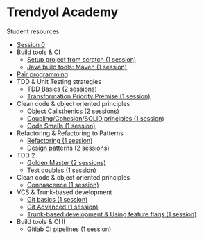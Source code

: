 # Trendyol Academy

Student resources


* [Session 0](Sessions/00-setup)
* Build tools & CI
  * [Setup project from scratch (1 session)](Sessions/01-setup-project)
  * [Java build tools: Maven (1 session)](Sessions/02-java-build-tools)
* [Pair programming](Sessions/03-pair-programming)
* TDD & Unit Testing strategies
  * [TDD Basics (2 sessions)](Sessions/04-05-TDD-basics)
  * [Transformation Priority Premise (1 session)](Sessions/06-TPP)
* Clean code & object oriented principles
  * [Object Calisthenics (2 sessions)](Sessions/07-08-calisthenics)
  * [Coupling/Cohesion/SOLID principles (1 session)](Sessions/09-coupling-cohesion)
  * [Code Smells (1 session)](Sessions/10-code-smells)
* Refactoring & Refactoring to Patterns
  * [Refactoring (1 session)](Sessions/11-refactoring)
  * [Design patterns (2 sessions)](Sessions/12-13-design-patterns)
* TDD 2
  * [Golden Master (2 sessions)](Sessions/14-15-Legacy-code)
  * [Test doubles (1 session)](Sessions/16-test-doubles)
* Clean code & object oriented principles
  * [Connascence (1 session)](Sessions/17-connascence)
* VCS & Trunk-based development
  * [Git basics (1 session)](Sessions/18-git-basics)
  * [Git Advanced (1 session)](Sessions/19-git-advanced)
  * [Trunk-based development & Using feature flags (1 session)](Sessions/20-branching-tbd)
* Build tools & CI II
  * Gitlab CI pipelines (1 session)
